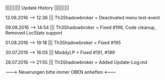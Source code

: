 
|||||||||| Update History |||||||||| 

12.08.2016 --> 12:36 ||| Th3Shadowbroker = Deactivated menu test-event

09.08.2016 --> 14:54 ||| Th3Shadowbroker = Fixed #196, Code cleanup, Removed LocStats support

01.08.2016 --> 19:18 ||| Th3Shadowbroker = Fixed #195

30.07.2016 --> 16:05 ||| ModdyLP = Fixed #191, #189 

28.07.2016 --> 21:55 ||| Th3Shadowbroker = Added Update-Log.md






---> Neuerungen bitte immer OBEN anheften <---
